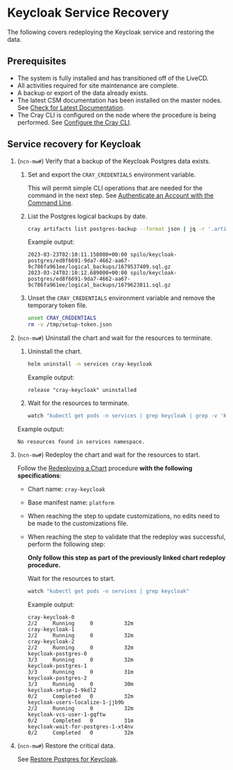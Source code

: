 # Keycloak Service Recovery

The following covers redeploying the Keycloak service and restoring the data.

## Prerequisites

- The system is fully installed and has transitioned off of the LiveCD.
- All activities required for site maintenance are complete.
- A backup or export of the data already exists.
- The latest CSM documentation has been installed on the master nodes. See [Check for Latest Documentation](../../update_product_stream/README.md#check-for-latest-documentation).
- The Cray CLI is configured on the node where the procedure is being performed. See [Configure the Cray CLI](../configure_cray_cli.md).

## Service recovery for Keycloak

1. (`ncn-mw#`) Verify that a backup of the Keycloak Postgres data exists.

   1. Set and export the `CRAY_CREDENTIALS` environment variable.

      This will permit simple CLI operations that are needed for the command in the next step.
      See [Authenticate an Account with the Command Line](Authenticate_an_Account_with_the_Command_Line.md).

   1. List the Postgres logical backups by date.

      ```bash
      cray artifacts list postgres-backup --format json | jq -r '.artifacts[] | select(.Key | contains("spilo/keycloak")) | "\(.LastModified) \(.Key)"'
      ```

      Example output:

      ```text
      2023-03-23T02:10:11.158000+00:00 spilo/keycloak-postgres/ed8f6691-9da7-4662-aa67-9c786fa961ee/logical_backups/1679537409.sql.gz
      2023-03-24T02:10:12.689000+00:00 spilo/keycloak-postgres/ed8f6691-9da7-4662-aa67-9c786fa961ee/logical_backups/1679623811.sql.gz
      ```

   1. Unset the `CRAY_CREDENTIALS` environment variable and remove the temporary token file.

      ```bash
      unset CRAY_CREDENTIALS
      rm -v /tmp/setup-token.json
      ```

1. (`ncn-mw#`) Uninstall the chart and wait for the resources to terminate.

   1. Uninstall the chart.

      ```bash
      helm uninstall -n services cray-keycloak
      ```

      Example output:

      ```text
      release "cray-keycloak" uninstalled
      ```

   1. Wait for the resources to terminate.

      ```bash
      watch "kubectl get pods -n services | grep keycloak | grep -v 'keycloak-users-localize\|keycloak-vcs-user'"
      ```

     Example output:

      ```text
      No resources found in services namespace.
      ```

1. (`ncn-mw#`) Redeploy the chart and wait for the resources to start.

    Follow the [Redeploying a Chart](../CSM_product_management/Redeploying_a_Chart.md) procedure **with the following specifications**:

    - Chart name: `cray-keycloak`
    - Base manifest name: `platform`
    - When reaching the step to update customizations, no edits need to be made to the customizations file.
    - When reaching the step to validate that the redeploy was successful, perform the following step:

        **Only follow this step as part of the previously linked chart redeploy procedure.**

        Wait for the resources to start.

        ```bash
        watch "kubectl get pods -n services | grep keycloak"
        ```

        Example output:

        ```text
        cray-keycloak-0                                                   2/2     Running     0          32m
        cray-keycloak-1                                                   2/2     Running     0          32m
        cray-keycloak-2                                                   2/2     Running     0          32m
        keycloak-postgres-0                                               3/3     Running     0          32m
        keycloak-postgres-1                                               3/3     Running     0          31m
        keycloak-postgres-2                                               3/3     Running     0          30m
        keycloak-setup-1-9kdl2                                            0/2     Completed   0          32m
        keycloak-users-localize-1-jjb9b                                   2/2     Running     0          32m
        keycloak-vcs-user-1-gqftw                                         0/2     Completed   0          31m
        keycloak-wait-for-postgres-1-xt4nv                                0/2     Completed   0          32m
        ```

1. (`ncn-mw#`) Restore the critical data.

   See [Restore Postgres for Keycloak](../kubernetes/Restore_Postgres.md#restore-postgres-for-keycloak).

